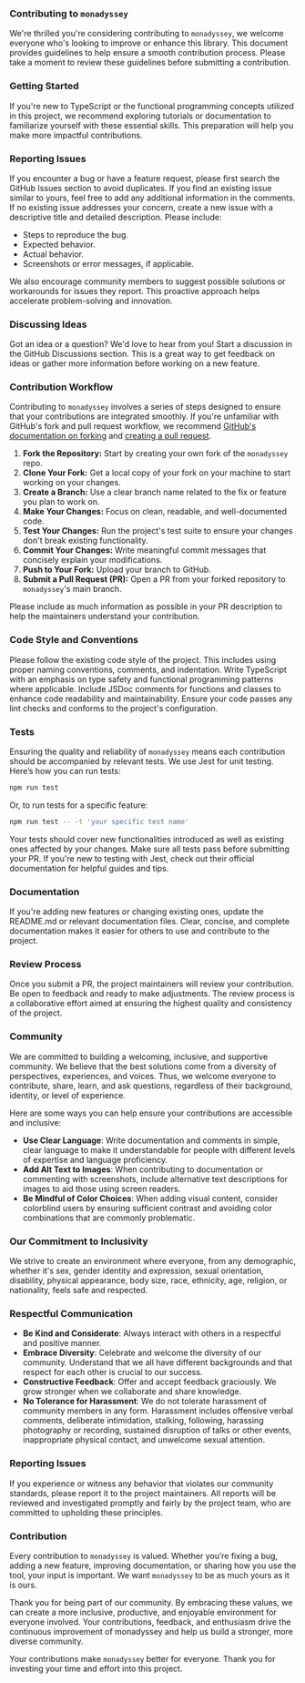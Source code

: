 ### Contributing to `monadyssey`

We're thrilled you're considering contributing to `monadyssey`, we welcome everyone who's looking to 
improve or enhance this library. This document provides guidelines to help ensure a smooth 
contribution process. Please take a moment to review these guidelines before submitting a contribution.

### Getting Started

If you're new to TypeScript or the functional programming concepts utilized in this project, 
we recommend exploring tutorials or documentation to familiarize yourself with these essential skills. 
This preparation will help you make more impactful contributions.

### Reporting Issues

If you encounter a bug or have a feature request, please first search the GitHub Issues section 
to avoid duplicates. If you find an existing issue similar to yours, feel free to add any additional 
information in the comments. If no existing issue addresses your concern, create a new issue with 
a descriptive title and detailed description. Please include:

- Steps to reproduce the bug.
- Expected behavior.
- Actual behavior.
- Screenshots or error messages, if applicable.

We also encourage community members to suggest possible solutions or workarounds for issues they 
report. This proactive approach helps accelerate problem-solving and innovation.

### Discussing Ideas

Got an idea or a question? We'd love to hear from you! Start a discussion in the GitHub Discussions 
section. This is a great way to get feedback on ideas or gather more information before working 
on a new feature.

### Contribution Workflow

Contributing to `monadyssey` involves a series of steps designed to ensure that your contributions are integrated 
smoothly. If you're unfamiliar with GitHub's fork and pull request workflow, we 
recommend [GitHub's documentation on forking](https://docs.github.com/en/get-started/quickstart/fork-a-repo) 
and [creating a pull request](https://docs.github.com/en/github/collaborating-with-issues-and-pull-requests/creating-a-pull-request-from-a-fork).

1. **Fork the Repository:** Start by creating your own fork of the `monadyssey` repo.
2. **Clone Your Fork:** Get a local copy of your fork on your machine to start working on your changes.
3. **Create a Branch:** Use a clear branch name related to the fix or feature you plan to work on.
4. **Make Your Changes:** Focus on clean, readable, and well-documented code.
5. **Test Your Changes:** Run the project's test suite to ensure your changes don't break existing functionality.
6. **Commit Your Changes:** Write meaningful commit messages that concisely explain your modifications.
7. **Push to Your Fork:** Upload your branch to GitHub.
8. **Submit a Pull Request (PR):** Open a PR from your forked repository to `monadyssey`'s main branch.

Please include as much information as possible in your PR description to help the maintainers understand your contribution.


### Code Style and Conventions

Please follow the existing code style of the project. This includes using proper naming conventions, 
comments, and indentation. Write TypeScript with an emphasis on type safety and functional programming 
patterns where applicable. Include JSDoc comments for functions and classes to enhance code readability 
and maintainability. Ensure your code passes any lint checks and conforms to the project's configuration.

### Tests

Ensuring the quality and reliability of `monadyssey` means each contribution should be accompanied 
by relevant tests. We use Jest for unit testing. Here’s how you can run tests:

```bash
npm run test
```

Or, to run tests for a specific feature:

```bash
npm run test -- -t 'your specific test name'
```

Your tests should cover new functionalities introduced as well as existing ones affected by your 
changes. Make sure all tests pass before submitting your PR. If you're new to testing with Jest, 
check out their official documentation for helpful guides and tips.

### Documentation

If you're adding new features or changing existing ones, update the README.md or relevant 
documentation files. Clear, concise, and complete documentation makes it easier for others to use 
and contribute to the project.

### Review Process

Once you submit a PR, the project maintainers will review your contribution. Be open to feedback and 
ready to make adjustments. The review process is a collaborative effort aimed at ensuring the highest 
quality and consistency of the project.

### Community

We are committed to building a welcoming, inclusive, and supportive community. We believe that 
the best solutions come from a diversity of perspectives, experiences, and voices. Thus, we 
welcome everyone to contribute, share, learn, and ask questions, regardless of their background, 
identity, or level of experience.

Here are some ways you can help ensure your contributions are accessible and inclusive:

- **Use Clear Language**: Write documentation and comments in simple, clear language to make it understandable for people with different levels of expertise and language proficiency.
- **Add Alt Text to Images**: When contributing to documentation or commenting with screenshots, include alternative text descriptions for images to aid those using screen readers.
- **Be Mindful of Color Choices**: When adding visual content, consider colorblind users by ensuring sufficient contrast and avoiding color combinations that are commonly problematic.

### Our Commitment to Inclusivity

We strive to create an environment where everyone, from any demographic, whether it's sex, gender 
identity and expression, sexual orientation, disability, physical appearance, body size, race, 
ethnicity, age, religion, or nationality, feels safe and respected.

### Respectful Communication

* __Be Kind and Considerate__: Always interact with others in a respectful and positive manner.
* __Embrace Diversity__: Celebrate and welcome the diversity of our community. Understand that we all 
have different backgrounds and that respect for each other is crucial to our success.
* __Constructive Feedback__: Offer and accept feedback graciously. We grow stronger when we collaborate 
and share knowledge.
* __No Tolerance for Harassment__: We do not tolerate harassment of community members in any form. 
Harassment includes offensive verbal comments, deliberate intimidation, stalking, following, 
harassing photography or recording, sustained disruption of talks or other events, inappropriate 
physical contact, and unwelcome sexual attention.

### Reporting Issues

If you experience or witness any behavior that violates our community standards, please report it 
to the project maintainers. All reports will be reviewed and investigated promptly and fairly by 
the project team, who are committed to upholding these principles.

### Contribution

Every contribution to `monadyssey` is valued. Whether you’re fixing a bug, adding a new feature, 
improving documentation, or sharing how you use the tool, your input is important. We want `monadyssey` 
to be as much yours as it is ours.

Thank you for being part of our community. By embracing these values, we can create a more 
inclusive, productive, and enjoyable environment for everyone involved. Your contributions, 
feedback, and enthusiasm drive the continuous improvement of monadyssey and help us build a stronger, 
more diverse community.

Your contributions make `monadyssey` better for everyone. Thank you for investing your time and effort 
into this project.
